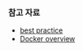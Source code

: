 ### 참고 자료
- [best practice](https://docs.docker.com/develop/)
- [Docker overview](https://docs.docker.com/get-started/overview/)
